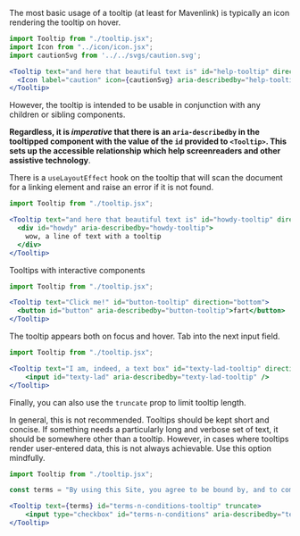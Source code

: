 The most basic usage of a tooltip (at least for Mavenlink) is typically an icon rendering the tooltip on hover.

```jsx
import Tooltip from "./tooltip.jsx";
import Icon from "../icon/icon.jsx";
import cautionSvg from '../../svgs/caution.svg';

<Tooltip text="and here that beautiful text is" id="help-tooltip" direction="top">
  <Icon label="caution" icon={cautionSvg} aria-describedby="help-tooltip" />
</Tooltip>
```

However, the tooltip is intended to be usable in conjunction with any children or sibling components.

**Regardless, it is _imperative_ that there is an `aria-describedby` in the tooltipped component with the value of the `id` provided to `<Tooltip>`. This sets up the accessible relationship which help screenreaders and other assistive technology**.

There is a `useLayoutEffect` hook on the tooltip that will scan the document for a linking element and raise an error if it is not found.

```jsx
import Tooltip from "./tooltip.jsx";

<Tooltip text="and here that beautiful text is" id="howdy-tooltip" direction="right">
  <div id="howdy" aria-describedby="howdy-tooltip">
    wow, a line of text with a tooltip
  </div>
</Tooltip>
```

Tooltips with interactive components

```jsx
import Tooltip from "./tooltip.jsx";

<Tooltip text="Click me!" id="button-tooltip" direction="bottom">
  <button id="button" aria-describedby="button-tooltip">fart</button>
</Tooltip>
```

The tooltip appears both on focus and hover. Tab into the next input field.

```jsx
import Tooltip from "./tooltip.jsx";

<Tooltip text="I am, indeed, a text box" id="texty-lad-tooltip" direction="left">
    <input id="texty-lad" aria-describedby="texty-lad-tooltip" />
</Tooltip>
```

Finally, you can also use the `truncate` prop to limit tooltip length.

In general, this is not recommended. Tooltips should be kept short and concise. If something needs a particularly long and verbose set of text, it should be somewhere other than a tooltip. However, in cases where tooltips render user-entered data, this is not always achievable. Use this option mindfully.

```jsx
import Tooltip from "./tooltip.jsx";

const terms = "By using this Site, you agree to be bound by, and to comply with, these Terms and Conditions. If you do not agree to these Terms and Conditions, please do not use this site.";

<Tooltip text={terms} id="terms-n-conditions-tooltip" truncate>
    <input type="checkbox" id="terms-n-conditions" aria-describedby="terms-n-conditions-tooltip" />
</Tooltip>
```
